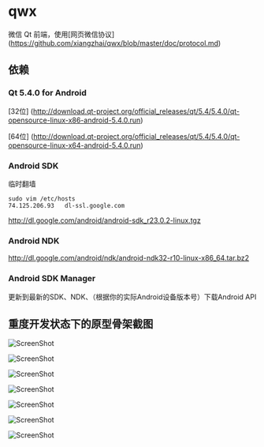 qwx
===

微信 Qt 前端，使用[网页微信协议] (https://github.com/xiangzhai/qwx/blob/master/doc/protocol.md)


## 依赖

### Qt 5.4.0 for Android 

[32位] (http://download.qt-project.org/official_releases/qt/5.4/5.4.0/qt-opensource-linux-x86-android-5.4.0.run)

[64位] (http://download.qt-project.org/official_releases/qt/5.4/5.4.0/qt-opensource-linux-x64-android-5.4.0.run)


### Android SDK 

临时翻墙
```
sudo vim /etc/hosts
74.125.206.93   dl-ssl.google.com
```

http://dl.google.com/android/android-sdk_r23.0.2-linux.tgz


### Android NDK 

http://dl.google.com/android/ndk/android-ndk32-r10-linux-x86_64.tar.bz2


### Android SDK Manager

更新到最新的SDK、NDK、（根据你的实际Android设备版本号）下载Android API


## 重度开发状态下的原型骨架截图

![ScreenShot](https://raw.github.com/xiangzhai/qwx/master/doc/splash.png)

![ScreenShot](https://raw.github.com/xiangzhai/qwx/master/doc/login.png)

![ScreenShot](https://raw.github.com/xiangzhai/qwx/master/doc/chat.png)

![ScreenShot](https://raw.github.com/xiangzhai/qwx/master/doc/wechat.png)

![ScreenShot](https://raw.github.com/xiangzhai/qwx/master/doc/contact.png)

![ScreenShot](https://raw.github.com/xiangzhai/qwx/master/doc/modcontact.png)

![ScreenShot](https://raw.github.com/xiangzhai/qwx/master/doc/notify-send.png)
